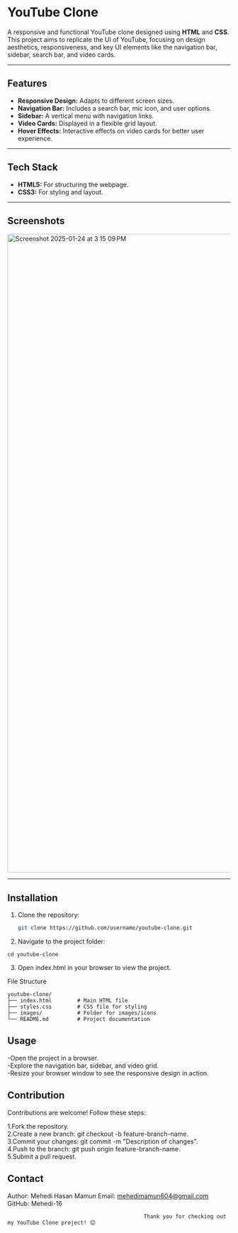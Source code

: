 # YouTube Clone

A responsive and functional YouTube clone designed using **HTML** and **CSS**. This project aims to replicate the UI of YouTube, focusing on design aesthetics, responsiveness, and key UI elements like the navigation bar, sidebar, search bar, and video cards.

---

## Features

- **Responsive Design:** Adapts to different screen sizes.
- **Navigation Bar:** Includes a search bar, mic icon, and user options.
- **Sidebar:** A vertical menu with navigation links.
- **Video Cards:** Displayed in a flexible grid layout.
- **Hover Effects:** Interactive effects on video cards for better user experience.

---

## Tech Stack

- **HTML5:** For structuring the webpage.
- **CSS3:** For styling and layout.

---

## Screenshots

<img width="1440" alt="Screenshot 2025-01-24 at 3 15 09 PM" src="https://github.com/user-attachments/assets/d8f7980d-2b7b-4e34-9e18-8d105ab8860f" />



---

## Installation

1. Clone the repository:
   ```bash
   git clone https://github.com/username/youtube-clone.git
   
2. Navigate to the project folder:
```
cd youtube-clone
```
3. Open index.html in your browser to view the project.

File Structure
```
youtube-clone/
├── index.html        # Main HTML file
├── styles.css        # CSS file for styling
├── images/           # Folder for images/icons
└── README.md         # Project documentation
```

## Usage
-Open the project in a browser.</br>
-Explore the navigation bar, sidebar, and video grid.</br>
-Resize your browser window to see the responsive design in action.</br>

## Contribution
Contributions are welcome! Follow these steps:

1.Fork the repository.</br>
2.Create a new branch: git checkout -b feature-branch-name.</br>
3.Commit your changes: git commit -m "Description of changes".</br>
4.Push to the branch: git push origin feature-branch-name.</br>
5.Submit a pull request.

## Contact
Author: Mehedi Hasan Mamun
Email: mehedimamun604@gmail.com
GitHub: Mehedi-16


                                               Thank you for checking out my YouTube Clone project! 😊
